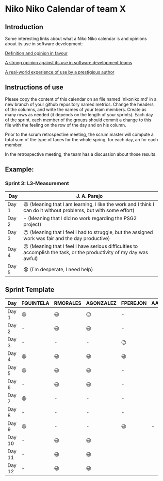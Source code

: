 # Niko Niko Calendar of team X
## Introduction
Some interesting links about what a Niko Niko calendar is and opinions about its use in software development:

[Definition and opinion in favour](https://blog.teammood.com/2018/07/24/evaluating-your-teams-health-with-the-niko-niko-calendar.html?utm_source=google&utm_medium=cpc&utm_campaign=blog-niko-niko&utm_content=niko-niko&utm_term=niko%20niko%20calendar&gclid=Cj0KCQjwsYb0BRCOARIsAHbLPhGYfc7zpSwEDx8KE3VjlsTyy1M1F8O8lxyOPWQTpjf71RjXeD5rgWsaAmEhEALw_wcB)

[A strong opinion against its use in software development teams](https://www.tinypulse.com/blog/sk-niko-niko-calendar-workplace-morale)

[A real-world experience of use by a prestigious author](https://www.javiergarzas.com/2015/05/calendarios-niko-niko.html)
## Instructions of use
Please copy the content of this calendar on an file named 'nikoniko.md' in a new branch of your github repository named metrics.
Change the headers of the columns, and write the names of your team members.
Create as many rows as needed (it depends on the length of your sprints).
Each day of the sprint, each member of the groups should commit a change to this file with the feeling on the row of the day and on his column. 

Prior to the scrum retrospective meeting, the scrum master will compute a total sum of the type of faces for the whole spring, for each day, an for each member.

In the retrospective meeting, the team has a discussion about those results.

## Example:

### Sprint 3: L3-Measurement 

| Day           | J. A. Parejo  |
| ------------- | ------------- |
| Day 1         |    :smiley: (Meaning that I am learning, I like the work and I think I can do it without problems, but with some effort) |
| Day 2         |    - (Meaning that I did no work regarding the PSG2 project)           |
| Day 3         |    :neutral_face:  (Meaning that I feel I had to struggle, but the assigned work was fair and the day productive)          |:fearful:
| Day 4         |    :worried: (Meaning that I feel I have serious difficulties to accomplish the task, or the productivity of my day was awful)           |
| Day 5         |    :fearful:   (I´m desperate, I need help)        |


## Sprint Template

| Day           | FQUINTELA     | RMORALES       | AGONZALEZ      | FPEREJON       | AAGUILAR       | 
| ------------- | ------------- | -------------  | -------------  | -------------  | -------------  |
| Day 1         |:smiley:       |:smiley:        |:neutral_face:  |-               |                |
| Day 2         |-              |:smiley:        |:smiley:        |-               |                |
| Day 3         |-              |-               |-               |:neutral_face:  |                |
| Day 4         |:smiley:       |:smiley:        |:smiley:        |:smiley:        |                |
| Day 5         |:smiley:       |:smiley:        |:smiley:        |-               |                |
| Day 6         |-              |:smiley:        |:smiley:        |-               |                |
| Day 7         |:smiley:       |-               |-               |-               |                |
| Day 8         |-              |-               |-               |-               |                |
| Day 9         |:smiley:       |-               |-               |:smiley:        |-               |
| Day 10        |-              |:smiley:        |:smiley:        |                |                |
| Day 11        |-              |:smiley:        |:smiley:        |                |                |
| Day 12        |-              |:smiley:        |:smiley:        |                |                |


